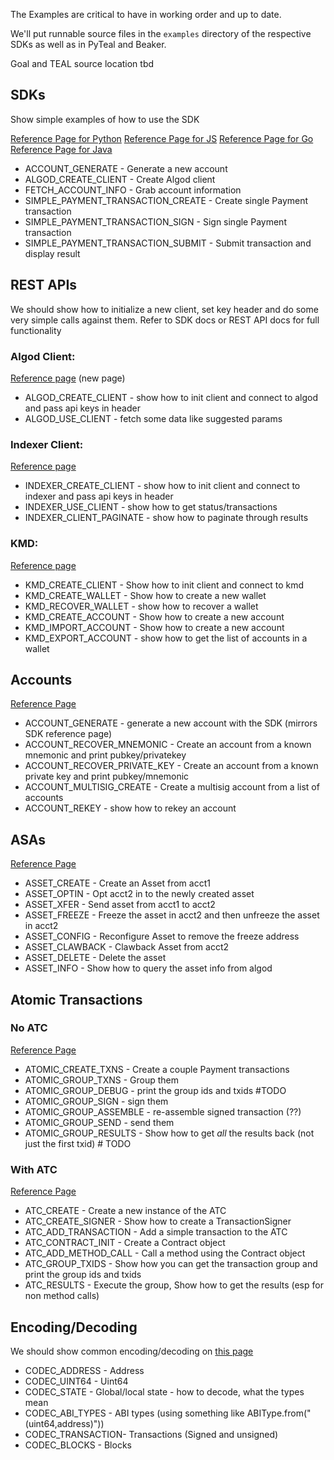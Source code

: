 The Examples are critical to have in working order and up to date.

We'll put runnable source files in the `examples` directory of the respective SDKs as well as in PyTeal and Beaker.

Goal and TEAL source location tbd
## SDKs

Show simple examples of how to use the SDK 

[Reference Page for Python](./docs/sdks/python/index.md) 
[Reference Page for JS](./docs/sdks/javascript/index.md) 
[Reference Page for Go](./docs/sdks/go/index.md) 
[Reference Page for Java](./docs/sdks/java/index.md) 


* ACCOUNT_GENERATE - Generate a new account
* ALGOD_CREATE_CLIENT - Create Algod client
* FETCH_ACCOUNT_INFO - Grab account information
* SIMPLE_PAYMENT_TRANSACTION_CREATE - Create single Payment transaction
* SIMPLE_PAYMENT_TRANSACTION_SIGN - Sign single Payment transaction
* SIMPLE_PAYMENT_TRANSACTION_SUBMIT - Submit transaction and display result


## REST APIs

We should show how to initialize a new client, set key header and do some very
simple calls against them. Refer to SDK docs or REST API docs for full functionality 

### Algod Client:
    
[Reference page](./docs/get-details/algod.md) (new page)

* ALGOD_CREATE_CLIENT - show how to init client and connect to algod and pass api keys in header
* ALGOD_USE_CLIENT - fetch some data like suggested params

### Indexer Client:

[Reference page](./docs/get-details/indexer.md)

* INDEXER_CREATE_CLIENT - show how to init client and connect to indexer and pass api keys in header
* INDEXER_USE_CLIENT - show how to get status/transactions 
* INDEXER_CLIENT_PAGINATE - show how to paginate through results

### KMD:

[Reference page](./docs/get-details/accounts/create.md)

* KMD_CREATE_CLIENT - Show how to init client and connect to kmd
* KMD_CREATE_WALLET - Show how to create a new wallet
* KMD_RECOVER_WALLET - show how to recover a wallet
* KMD_CREATE_ACCOUNT - Show how to create a new account
* KMD_IMPORT_ACCOUNT - Show how to create a new account
* KMD_EXPORT_ACCOUNT - show how to get the list of accounts in a wallet


## Accounts

[Reference Page](./docs/get-details/accounts/create.md)

* ACCOUNT_GENERATE - generate a new account with the SDK (mirrors SDK reference page)
* ACCOUNT_RECOVER_MNEMONIC - Create an account from a known mnemonic and print pubkey/privatekey
* ACCOUNT_RECOVER_PRIVATE_KEY - Create an account from a known private key and print pubkey/mnemonic
* ACCOUNT_MULTISIG_CREATE - Create a multisig account from a list of accounts
* ACCOUNT_REKEY - show how to rekey an account

## ASAs

[Reference Page](./docs/get-details/asa.md)

* ASSET_CREATE - Create an Asset from acct1 
* ASSET_OPTIN - Opt acct2 in to the newly created asset
* ASSET_XFER - Send asset from acct1 to acct2 
* ASSET_FREEZE - Freeze the asset in acct2 and then unfreeze the asset in acct2 
* ASSET_CONFIG - Reconfigure Asset to remove the freeze address 
* ASSET_CLAWBACK - Clawback Asset from acct2
* ASSET_DELETE - Delete the asset
* ASSET_INFO - Show how to query the asset info from algod

## Atomic Transactions

### No ATC

[Reference Page](./docs/get-details/atomic-transfers.md)

* ATOMIC_CREATE_TXNS - Create a couple Payment transactions
* ATOMIC_GROUP_TXNS - Group them
* ATOMIC_GROUP_DEBUG - print the group ids and txids #TODO
* ATOMIC_GROUP_SIGN - sign them
* ATOMIC_GROUP_ASSEMBLE - re-assemble signed transaction (??) 
* ATOMIC_GROUP_SEND - send them
* ATOMIC_GROUP_RESULTS - Show how to get _all_ the results back (not just the first txid) # TODO


### With ATC

[Reference Page](./docs/get-details/atc.md)

* ATC_CREATE - Create a new instance of the ATC
* ATC_CREATE_SIGNER - Show how to create a TransactionSigner
* ATC_ADD_TRANSACTION - Add a simple transaction to the ATC
* ATC_CONTRACT_INIT - Create a Contract object
* ATC_ADD_METHOD_CALL - Call a method using the Contract object 
* ATC_GROUP_TXIDS - Show how you can get the transaction group and print the group ids and txids
* ATC_RESULTS - Execute the group, Show how to get the results (esp for non method calls)

## Encoding/Decoding

We should show common encoding/decoding on [this page](./docs/get-details/encoding.md)

* CODEC_ADDRESS - Address
* CODEC_UINT64 - Uint64
* CODEC_STATE - Global/local state - how to decode, what the types mean 
* CODEC_ABI_TYPES - ABI types (using something like ABIType.from("(uint64,address)"))
* CODEC_TRANSACTION- Transactions (Signed and unsigned)
* CODEC_BLOCKS - Blocks

##  